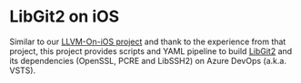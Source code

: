LibGit2 on iOS
==============

Similar to our [LLVM-On-iOS project](https://github.com/light-tech/LLVM-On-iOS) and thank to the experience from that project, this project provides scripts and YAML pipeline to build [LibGit2](github.com/libgit2/libgit2) and its dependencies (OpenSSL, PCRE and LibSSH2) on Azure DevOps (a.k.a. VSTS).
